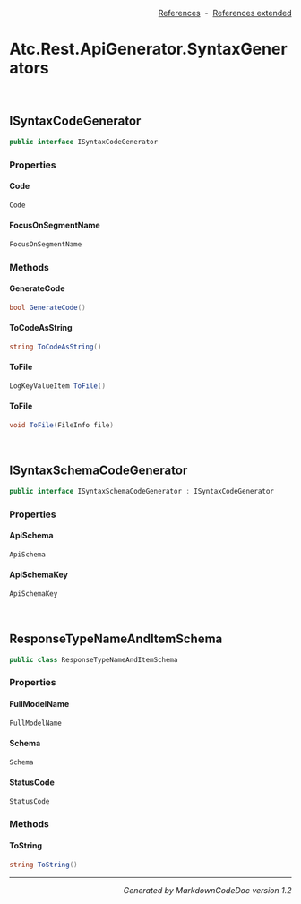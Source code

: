 <div style='text-align: right'>

[References](Index.md)&nbsp;&nbsp;-&nbsp;&nbsp;[References extended](IndexExtended.md)
</div>

# Atc.Rest.ApiGenerator.SyntaxGenerators

<br />


## ISyntaxCodeGenerator

```csharp
public interface ISyntaxCodeGenerator
```

### Properties


#### Code

```csharp
Code
```
#### FocusOnSegmentName

```csharp
FocusOnSegmentName
```
### Methods


#### GenerateCode

```csharp
bool GenerateCode()
```
#### ToCodeAsString

```csharp
string ToCodeAsString()
```
#### ToFile

```csharp
LogKeyValueItem ToFile()
```
#### ToFile

```csharp
void ToFile(FileInfo file)
```

<br />


## ISyntaxSchemaCodeGenerator

```csharp
public interface ISyntaxSchemaCodeGenerator : ISyntaxCodeGenerator
```

### Properties


#### ApiSchema

```csharp
ApiSchema
```
#### ApiSchemaKey

```csharp
ApiSchemaKey
```

<br />


## ResponseTypeNameAndItemSchema

```csharp
public class ResponseTypeNameAndItemSchema
```

### Properties


#### FullModelName

```csharp
FullModelName
```
#### Schema

```csharp
Schema
```
#### StatusCode

```csharp
StatusCode
```
### Methods


#### ToString

```csharp
string ToString()
```
<hr /><div style='text-align: right'><i>Generated by MarkdownCodeDoc version 1.2</i></div>
